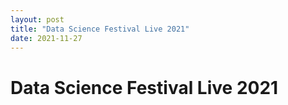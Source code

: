 ```yaml
---
layout: post
title: "Data Science Festival Live 2021"
date: 2021-11-27
---
```


# Data Science Festival Live 2021
